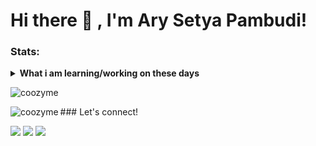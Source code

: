 # Hi there 👋 , I'm Ary Setya Pambudi!

### Stats:
<details>
 <summary><strong>What i am learning/working on these days</strong></summary>
    - 🌱 Currently I am learning more about Mobile </br>
    - 👯 I’m looking to collaborate on open source </br>
    - 💬 Ask me about anything.</br>
    - 📫 How to reach me: <a href="mailto:coozymee@gmail.com">Email me!</a>  </br>
</details>
<p><img src="https://github-readme-stats.vercel.app/api?username=coozyme&show_icons=true&theme=nightowl&locale=en" alt="coozyme" /></p>
<p><img align="left" src="https://github-readme-stats.vercel.app/api/top-langs?username=coozyme&show_icons=true&locale=en&layout=compact&theme=nightowl" alt="coozyme" /></p>
### Let's connect!
<p>
    <a href="https://www.linkedin.com/in/arysetya/" target="blank"><img src="https://img.shields.io/badge/arysetya-30302f?style=flat&logo=linkedin" /></a>
    <a href="https://www.instagram.com/arysetyap_/" target="blank"><img src="https://img.shields.io/badge/@arysetyap_-30302f?style=flat&logo=instagram" /></a>
    <a href="https://twitter.com/arysetyap" target="blank"><img src="https://img.shields.io/badge/@arysetyap-30302f?style=flat&logo=twitter" /></a>
</p>

